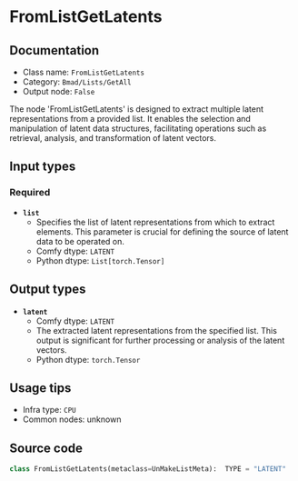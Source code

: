 # FromListGetLatents
## Documentation
- Class name: `FromListGetLatents`
- Category: `Bmad/Lists/GetAll`
- Output node: `False`

The node 'FromListGetLatents' is designed to extract multiple latent representations from a provided list. It enables the selection and manipulation of latent data structures, facilitating operations such as retrieval, analysis, and transformation of latent vectors.
## Input types
### Required
- **`list`**
    - Specifies the list of latent representations from which to extract elements. This parameter is crucial for defining the source of latent data to be operated on.
    - Comfy dtype: `LATENT`
    - Python dtype: `List[torch.Tensor]`
## Output types
- **`latent`**
    - Comfy dtype: `LATENT`
    - The extracted latent representations from the specified list. This output is significant for further processing or analysis of the latent vectors.
    - Python dtype: `torch.Tensor`
## Usage tips
- Infra type: `CPU`
- Common nodes: unknown


## Source code
```python
class FromListGetLatents(metaclass=UnMakeListMeta):  TYPE = "LATENT"

```
